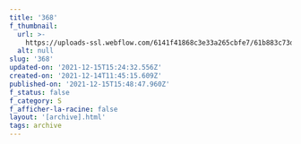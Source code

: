 ```yaml
---
title: '368'
f_thumbnail:
  url: >-
    https://uploads-ssl.webflow.com/6141f41868c3e33a265cbfe7/61b883c73def881acdff06ee_368.jpg
  alt: null
slug: '368'
updated-on: '2021-12-15T15:24:32.556Z'
created-on: '2021-12-14T11:45:15.609Z'
published-on: '2021-12-15T15:48:47.960Z'
f_status: false
f_category: S
f_afficher-la-racine: false
layout: '[archive].html'
tags: archive
---
```



